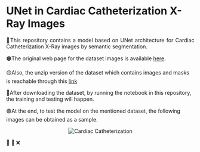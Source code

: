# UNet in Cardiac Catheterization X-Ray Images
<p align="justify">
🚩This repository contains a model based on UNet architecture for Cardiac Catheterization X-Ray images by semantic segmentation.

🟠The original web page for the dataset images is available [here](https://www.kaggle.com/datasets/c7934597/cardiac-catheterization).

🟡Also, the unzip version of the dataset which contains images and masks is reachable through this [link](https://drive.google.com/drive/folders/1RZFeTVvsACVwZG__lAfNRdxMXT94wIr-?usp=share_link)
  
🔵After downloading the dataset, by running the notebook in this repository, the training and testing will happen.
  
🟣At the end, to test the model on the mentioned dataset, the following images can be obtained as a sample.
  
</p>

<p align="center">
<img src="https://github.com/SoheilaHatami/UNet-in-Cardiac-Catheterization-X-Ray-Images/assets/74190994/93bf9d9d-b014-4114-aea9-bc7fcceaec93" alt="Cardiac Catheterization">

</p>
🙌 🚧 ❌   


